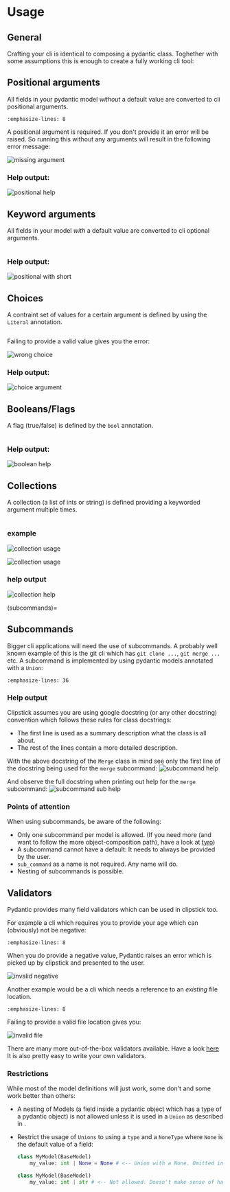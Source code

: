 # Usage

## General

Crafting your cli is identical to composing a pydantic class. Toghether with some assumptions this is enough to create a fully working cli tool:


## Positional arguments

All fields in your pydantic model *without* a default value are converted to cli positional arguments.

```{literalinclude} ../examples/positional.py
:emphasize-lines: 8
```

A positional argument is required. If you don't provide it an error will be raised. So running this without any arguments will result in the following error message:

![missing argument](_images/positional-error.svg)

### Help output:

![positional help](_images/positional-help.svg)



## Keyword arguments

All fields in your model *with* a default value are converted to cli optional arguments.

```{literalinclude} ../examples/keyword.py
```


### Help output:

![positional with short](_images/keyword-help.svg)

## Choices

A contraint set of values for a certain argument is defined by using the `Literal` annotation.

```{literalinclude} ../examples/choice.py
```

Failing to provide a valid value gives you the error:

![wrong choice](_images/choice-wrong-choice.svg)

### Help output:

![choice argument](_images/choice-help.svg)


## Booleans/Flags

A flag (true/false) is defined by the `bool` annotation.

```{literalinclude} ../examples/boolean.py

```

### Help output:

![boolean help](_images/boolean-help.svg)

## Collections

A collection (a list of ints or string) is defined providing a keyworded argument multiple times.

```{literalinclude} ../examples/collection.py
```

### example

![collection usage](_images/collection-required.svg)

![collection usage](_images/collection-optional.svg)

### help output
![collection help](_images/collection-help.svg)

(subcommands)=
## Subcommands

Bigger cli applications will need the use of subcommands.
A probably well known example of this is the git cli which has `git clone ...`, `git merge ...` etc.
A subcommand is implemented by using pydantic models annotated with a `Union`:

```{literalinclude} ../examples/subcommand.py
:emphasize-lines: 36
```

### Help output

Clipstick assumes you are using google docstring (or any other docstring) convention
which follows these rules for class docstrings:

- The first line is used as a summary description what the class is all about.
- The rest of the lines contain a more detailed description.

With the above docstring of the `Merge` class in mind
see only the first line of the docstring being used for the `merge` subcommand:
![subcommand help](_images/subcommand-help.svg)

And observe the full docstring when printing out help for the `merge` subcommand:
![subcommand sub help](_images/subcommand-merge-help.svg)


### Points of attention

When using subcommands, be aware of the following:

- Only one subcommand per model is allowed. (If you need more (and want to follow the more object-composition path), have a look at [tyro](https://brentyi.github.io/tyro/))
- A subcommand cannot have a default: It needs to always be provided by the user.
- `sub_command` as a name is not required. Any name will do.
- Nesting of subcommands is possible.



## Validators

Pydantic provides many field validators which can be used in clipstick too.

For example a cli which requires you to provide your age which can (obviously) not be negative:

```{literalinclude} ../examples/types_non_negative_int.py
:emphasize-lines: 8
```

When you do provide a negative value, Pydantic raises an error which is picked up by clipstick and presented to the user.

![invalid negative](_images/types_non_negative_int-invalid.svg)

Another example would be a cli which needs a reference to an *existing* file location.

```{literalinclude} ../examples/types_file_exists.py
:emphasize-lines: 8
```

Failing to provide a valid file location gives you:

![invalid file](_images/types_file_exists-invalid.svg)

There are many more out-of-the-box validators available. Have a look [here](https://docs.pydantic.dev/latest/api/types/)
It is also pretty easy to write your own validators.

### Restrictions

While most of the model definitions will just work, some don't and some work better than others:

- A nesting of Models (a field inside a pydantic object which has a type of a pydantic object) is not allowed unless it is used in a `Union` as described in [](subcommands).
- Restrict the usage of `Unions` to using a `type` and a `NoneType` where `None` is the default value of a field:

    ```python
    class MyModel(BaseModel)
        my_value: int | None = None # <-- Union with a None. Omitted in help output
    ```

    ```python
    class MyModel(BaseModel)
        my_value: int | str # <-- Not allowed. Doesn't make sense of having a model like this?
    ```
